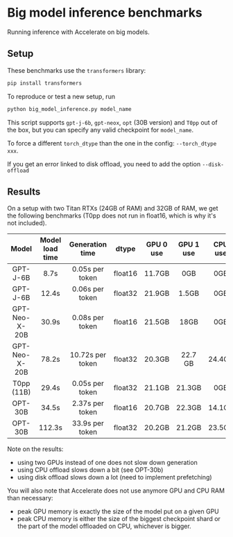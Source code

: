 # Big model inference benchmarks

Running inference with Accelerate on big models.

## Setup

These benchmarks use the `transformers` library:

```bash
pip install transformers
```

To reproduce or test a new setup, run

```py
python big_model_inference.py model_name
```

This script supports `gpt-j-6b`, `gpt-neox`, `opt` (30B version) and `T0pp` out of the box, but you can specify any valid checkpoint for `model_name`.

To force a different `torch_dtype` than the one in the config: `--torch_dtype xxx`.

If you get an error linked to disk offload, you need to add the option `--disk-offload`

## Results

On a setup with two Titan RTXs (24GB of RAM) and 32GB of RAM, we get the following benchmarks (T0pp does not run in float16, which is why it's not included).

| Model | Model load time | Generation time | dtype | GPU 0 use | GPU 1 use | CPU use | Disk offload |
|:-----:|:---------------:|:---------------:|:-----:|:---------:|:---------:|:-------:|:------------:|
| GPT-J-6B | 8.7s | 0.05s per token | float16 | 11.7GB | 0GB | 0GB | no |
| GPT-J-6B | 12.4s | 0.06s per token | float32 | 21.9GB | 1.5GB | 0GB | no |
| GPT-Neo-X-20B | 30.9s | 0.08s per token | float16 | 21.5GB | 18GB | 0GB | no |
| GPT-Neo-X-20B | 78.2s | 10.72s per token | float32 | 20.3GB | 22.7 GB | 24.4GB | yes |
| T0pp (11B) | 29.4s | 0.05s per token | float32 | 21.1GB | 21.3GB | 0GB | no |
| OPT-30B | 34.5s | 2.37s per token | float16 | 20.7GB | 22.3GB | 14.1GB | no |
| OPT-30B | 112.3s | 33.9s per token | float32 | 20.2GB | 21.2GB | 23.5GB | yes |

Note on the results:
- using two GPUs instead of one does not slow down generation
- using CPU offload slows down a bit (see OPT-30b)
- using disk offload slows down a lot (need to implement prefetching)

You will also note that Accelerate does not use anymore GPU and CPU RAM than necessary:
- peak GPU memory is exactly the size of the model put on a given GPU
- peak CPU memory is either the size of the biggest checkpoint shard or the part of the model offloaded on CPU, whichever is bigger.

